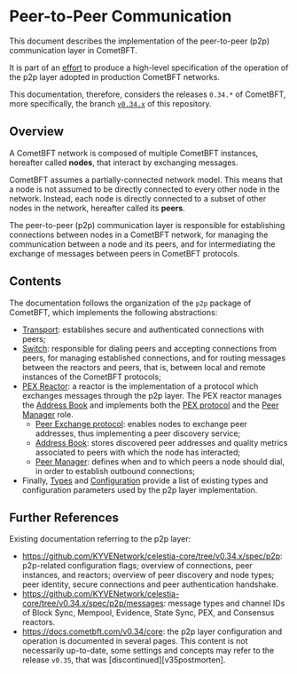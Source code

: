 # Peer-to-Peer Communication

This document describes the implementation of the peer-to-peer (p2p)
communication layer in CometBFT.

It is part of an [effort](https://github.com/KYVENetwork/celestia-core/issues/19)
to produce a high-level specification of the operation of the p2p layer adopted
in production CometBFT networks.

This documentation, therefore, considers the releases `0.34.*` of CometBFT, more
specifically, the branch [`v0.34.x`](https://github.com/KYVENetwork/celestia-core/tree/v0.34.x)
of this repository.

## Overview

A CometBFT network is composed of multiple CometBFT instances, hereafter
called **nodes**, that interact by exchanging messages.

CometBFT assumes a partially-connected network model.
This means that a node is not assumed to be directly connected to every other
node in the network.
Instead, each node is directly connected to a subset of other nodes in the
network, hereafter called its **peers**.

The peer-to-peer (p2p) communication layer is responsible for establishing
connections between nodes in a CometBFT network,
for managing the communication between a node and its peers,
and for intermediating the exchange of messages between peers in CometBFT protocols.

## Contents

The documentation follows the organization of the `p2p` package of CometBFT,
which implements the following abstractions:

- [Transport](./transport.md): establishes secure and authenticated
   connections with peers;
- [Switch](./switch.md): responsible for dialing peers and accepting
   connections from peers, for managing established connections, and for
   routing messages between the reactors and peers,
   that is, between local and remote instances of the CometBFT protocols;
- [PEX Reactor](./pex.md): a reactor is the implementation of a protocol which
  exchanges messages through the p2p layer. The PEX reactor manages the [Address Book](./addressbook.md)  and implements both the [PEX protocol](./pex-protocol.md) and the  [Peer Manager](./peer_manager.md) role.
    - [Peer Exchange protocol](./pex-protocol.md): enables nodes to exchange peer addresses, thus implementing a peer discovery service;
    - [Address Book](./addressbook.md): stores discovered peer addresses and
  quality metrics associated to peers with which the node has interacted;
    - [Peer Manager](./peer_manager.md): defines when and to which peers a node
  should dial, in order to establish outbound connections;
- Finally, [Types](./types.md) and [Configuration](./configuration.md) provide
   a list of existing types and configuration parameters used by the p2p layer implementation.

## Further References

Existing documentation referring to the p2p layer:

- <https://github.com/KYVENetwork/celestia-core/tree/v0.34.x/spec/p2p>: p2p-related
  configuration flags; overview of connections, peer instances, and reactors;
  overview of peer discovery and node types; peer identity, secure connections
  and peer authentication handshake.
- <https://github.com/KYVENetwork/celestia-core/tree/v0.34.x/spec/p2p/messages>: message
  types and channel IDs of Block Sync, Mempool, Evidence, State Sync, PEX, and
  Consensus reactors.
- <https://docs.cometbft.com/v0.34/core>: the p2p layer
  configuration and operation is documented in several pages.
  This content is not necessarily up-to-date, some settings and concepts may
  refer to the release `v0.35`, that was [discontinued][v35postmorten].
